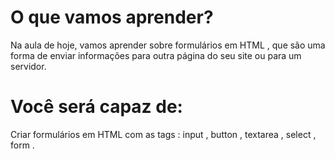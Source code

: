 # O que vamos aprender?
Na aula de hoje, vamos aprender sobre formulários em HTML , que são uma forma de enviar informações para outra página do seu site ou para um servidor.

# Você será capaz de:
Criar formulários em HTML com as tags : input , button , textarea , select , form .